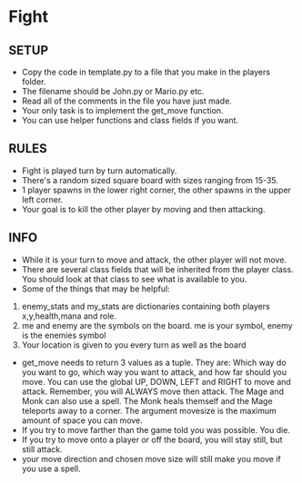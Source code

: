 # **Fight**

## SETUP
* Copy the code in template.py to a file that you make in the players folder.
* The filename should be John.py or Mario.py etc.
* Read all of the comments in the file you have just made.
* Your only task is to implement the get_move function.
* You can use helper functions and class fields if you want.

## RULES
* Fight is played turn by turn automatically.
* There's a random sized square board with sizes ranging from 15-35.
* 1 player spawns in the lower right corner, the other spawns in the upper left corner.
* Your goal is to kill the other player by moving and then attacking.


## INFO
* While it is your turn to move and attack, the other player will not move.
* There are several class fields that will be inherited from the player class. You should look at that class to see what is available to you.
* Some of the things that may be helpful:
1) enemy_stats and my_stats are dictionaries containing both players x,y,health,mana and role.
2) me and enemy are the symbols on the board. me is your symbol, enemy is the enemies symbol
3) Your location is given to you every turn as well as the board
* get_move needs to return 3 values as a tuple.
They are: Which way do you want to go, which way you want to attack, and how far should you move.
You can use the global UP, DOWN, LEFT and RIGHT to move and attack. Remember, you will ALWAYS move then attack. The Mage and Monk can also use a spell. The Monk heals themself and the Mage teleports away to a corner. The argument movesize is the maximum  amount of space you can move.
* If you try to move farther than the game told you was possible. You die.
* If you try to move onto a player or off the board, you will stay still, but still attack.
* your move direction and chosen move size will still make you move if you use a spell.
